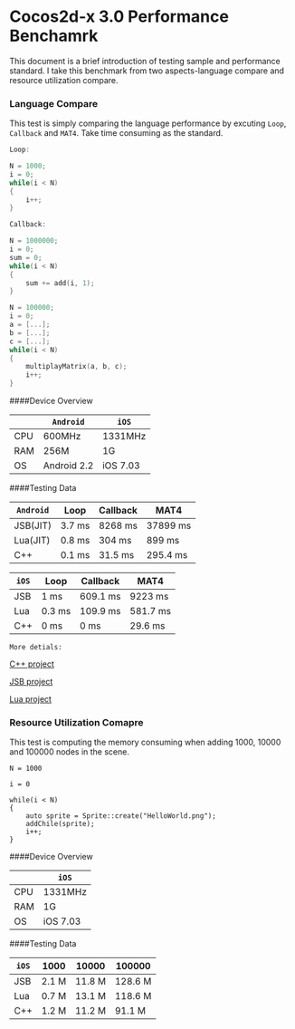 # Cocos2d-x 3.0 Performance Benchamrk

This document is a brief introduction of testing sample and performance standard. I take this benchmark from two aspects-language compare and resource utilization compare.

### Language Compare

This test is simply comparing the language performance by excuting `Loop`, `Callback` and `MAT4`. Take time consuming as the standard.

```cpp
Loop:

N = 1000;
i = 0;
while(i < N)
{
	i++;
}
```

```cpp
Callback:

N = 1000000;
i = 0;
sum = 0;
while(i < N)
{
	sum += add(i, 1);
}
```

```cpp
N = 100000;
i = 0;
a = [...];
b = [...];
c = [...];
while(i < N)
{
	multiplayMatrix(a, b, c);
	i++;
}
```

####Device Overview

|             |`Android`   |`iOS`    |
|-------------|------------|---------|
|CPU          |600MHz      |1331MHz  |
|RAM          |256M        |1G       |
|OS           |Android 2.2 |iOS 7.03 |

####Testing Data

|`Android`    |Loop        |Callback        |MAT4        |
|-------------|------------|----------------|------------|
|JSB(JIT)     |3.7 ms      |8268 ms         |37899 ms    |
|Lua(JIT)     |0.8 ms      |304  ms         |899   ms    |
|C++          |0.1 ms      |31.5 ms         |295.4 ms    |

|`iOS`        |Loop        |Callback        |MAT4        |
|-------------|------------|----------------|------------|
|JSB          |1   ms      |609.1 ms        |9223  ms    |
|Lua          |0.3 ms      |109.9 ms        |581.7 ms    |
|C++          |0   ms      |0     ms        |29.6  ms    |


`More detials:`

[C++ project](https://github.com/gloryming/Language_Cpp)

[JSB project](https://github.com/gloryming/Language_JS)

[Lua project](https://github.com/gloryming/Language_Lua)

### Resource Utilization Comapre

This test is computing the memory consuming when adding 1000, 10000 and 100000 nodes in the scene.

```
N = 1000

i = 0

while(i < N)
{
	auto sprite = Sprite::create("HelloWorld.png");
	addChile(sprite);
	i++;
}
```

####Device Overview

|             |`iOS`    |
|-------------|---------|
|CPU          |1331MHz  |
|RAM          |1G       |
|OS           |iOS 7.03 |

####Testing Data

|`iOS`        |1000        |10000           |100000      |
|-------------|------------|----------------|------------|
|JSB          |2.1  M      |11.8   M        |128.6  M    |
|Lua          |0.7  M      |13.1   M        |118.6  M    |
|C++          |1.2  M      |11.2   M        |91.1   M    |

